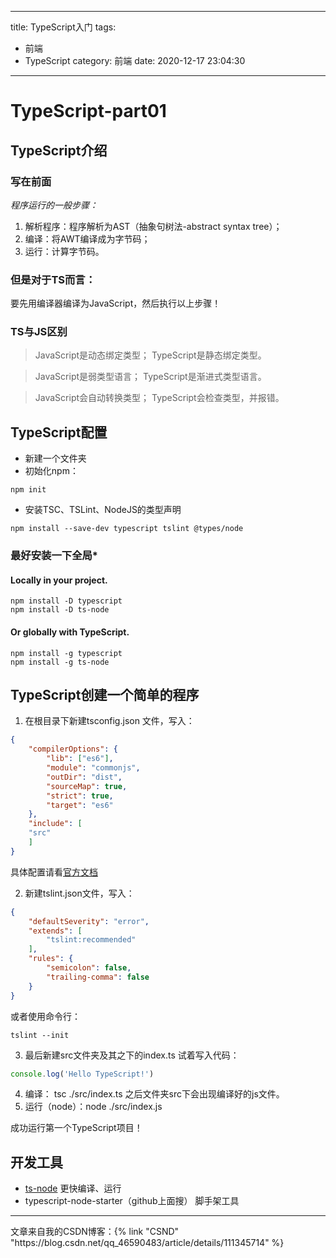 
---
title: TypeScript入门
tags: 
  - 前端
  - TypeScript
category: 前端
date: 2020-12-17 23:04:30
---
 # TypeScript-part01
 ## TypeScript介绍
 ### 写在前面
 *程序运行的一般步骤：*
1. 解析程序：程序解析为AST（抽象句树法-abstract syntax tree）；
2. 编译：将AWT编译成为字节码；
3. 运行：计算字节码。
 ### 但是对于TS而言：
 要先用编译器编译为JavaScript，然后执行以上步骤！
 ### TS与JS区别
 >JavaScript是动态绑定类型；
 >TypeScript是静态绑定类型。
 
 >JavaScript是弱类型语言；
 >TypeScript是渐进式类型语言。
 
 >JavaScript会自动转换类型；
 >TypeScript会检查类型，并报错。
 ## TypeScript配置
 * 新建一个文件夹
 * 初始化npm：
 ```shell
 npm init
 ```
 * 安装TSC、TSLint、NodeJS的类型声明
 ```shell
 npm install --save-dev typescript tslint @types/node
 ```
 ### 最好安装一下全局*
#### Locally in your project.
```shell
npm install -D typescript
npm install -D ts-node
```
#### Or globally with TypeScript.
```shell
npm install -g typescript
npm install -g ts-node
```
<!--more-->
 ## TypeScript创建一个简单的程序
 1. 在根目录下新建tsconfig.json 文件，写入：
 
```json
{
	"compilerOptions": {
		"lib": ["es6"],
		"module": "commonjs",
		"outDir": "dist",
		"sourceMap": true,
		"strict": true,
		"target": "es6"
	},
	"include": [
	"src"
	]
}
```
具体配置请看[官方文档](https://www.typescriptlang.org/docs/handbook)

2. 新建tslint.json文件，写入：
```json
{
    "defaultSeverity": "error",
    "extends": [
        "tslint:recommended"
    ],
    "rules": {
        "semicolon": false,
        "trailing-comma": false
    }
}
```
或者使用命令行：
```shell
tslint --init
```

3. 最后新建src文件夹及其之下的index.ts
试着写入代码：
```typescript
console.log('Hello TypeScript!')
```
4. 编译： tsc ./src/index.ts
之后文件夹src下会出现编译好的js文件。
5. 运行（node）：node ./src/index.js

成功运行第一个TypeScript项目！
## 开发工具
- [ts-node](https://www.npmjs.com/package/ts-node)
更快编译、运行
- typescript-node-starter（github上面搜）
脚手架工具
<hr>
文章来自我的CSDN博客：{% link "CSND" "https://blog.csdn.net/qq_46590483/article/details/111345714" %}